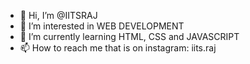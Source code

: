 - 👋 Hi, I’m @IITSRAJ
- 👀 I’m interested in WEB DEVELOPMENT
- 🌱 I’m currently learning HTML, CSS and JAVASCRIPT
- 📫 How to reach me that is on instagram: iits.raj

<!---
IITSRAJ/IITSRAJ is a ✨ special ✨ repository because its `README.md` (this file) appears on your GitHub profile.
You can click the Preview link to take a look at your changes.
--->
